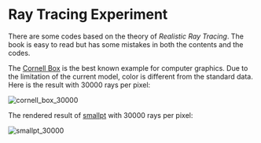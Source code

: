Ray Tracing Experiment
======================

There are some codes based on the theory of _Realistic Ray Tracing_. The book is easy to read but has some mistakes in both the contents and the codes.

The [Cornell Box](http://www.graphics.cornell.edu/online/box/) is the best known example for computer graphics. Due to the limitation of the current model, color is different from the standard data. Here is the result with 30000 rays per pixel:

![cornell_box_30000](https://cloud.githubusercontent.com/assets/853842/4963609/19cbf196-6722-11e4-8f36-3a01dca1c8e8.png)

The rendered result of [smallpt](http://www.kevinbeason.com/smallpt/) with 30000 rays per pixel:

![smallpt_30000](https://cloud.githubusercontent.com/assets/853842/4976490/49ddc036-691f-11e4-83e3-0388cd06d7a1.png)
